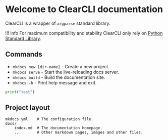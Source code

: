 # Welcome to ClearCLI documentation

ClearCLI is a wrapper of `argparse` standard library.

!!! info
    For maximum compatibility and stability ClearCLI only rely on [Python Standard Library](https://docs.python.org/3/library/).

## Commands

* `mkdocs new [dir-name]` - Create a new project.
* `mkdocs serve` - Start the live-reloading docs server.
* `mkdocs build` - Build the documentation site.
* `mkdocs -h` - Print help message and exit.

```python
print("test")
```

## Project layout

    mkdocs.yml    # The configuration file.
    docs/
        index.md  # The documentation homepage.
        ...       # Other markdown pages, images and other files.